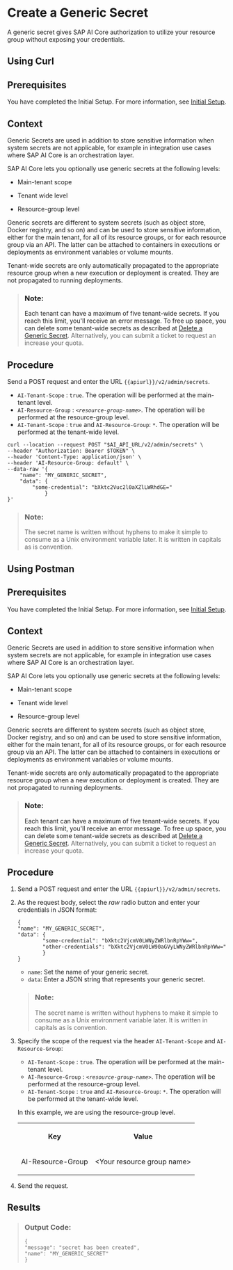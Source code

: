 <!-- loio1831845910364e97b3a7c6644a9e1f4b -->

# Create a Generic Secret

A generic secret gives SAP AI Core authorization to utilize your resource group without exposing your credentials.

<a name="task_i3h_n13_tcc"/>

<!-- task\_i3h\_n13\_tcc -->

## Using Curl



<a name="task_i3h_n13_tcc__prereq_ny2_dbd_gyb"/>

## Prerequisites

You have completed the Initial Setup. For more information, see [Initial Setup](initial-setup-38c4599.md).



<a name="task_i3h_n13_tcc__context_lm3_sy2_zcc"/>

## Context

Generic Secrets are used in addition to store sensitive information when system secrets are not applicable, for example in integration use cases where SAP AI Core is an orchestration layer.

SAP AI Core lets you optionally use generic secrets at the following levels:

-   Main-tenant scope

-   Tenant wide level

-   Resource-group level


Generic secrets are different to system secrets \(such as object store, Docker registry, and so on\) and can be used to store sensitive information, either for the main tenant, for all of its resource groups, or for each resource group via an API. The latter can be attached to containers in executions or deployments as environment variables or volume mounts.

Tenant-wide secrets are only automatically propagated to the appropriate resource group when a new execution or deployment is created. They are not propagated to running deployments.

> ### Note:  
> Each tenant can have a maximum of five tenant-wide secrets. If you reach this limit, you'll receive an error message. To free up space, you can delete some tenant-wide secrets as described at [Delete a Generic Secret](delete-a-generic-secret-d5d5187.md). Alternatively, you can submit a ticket to request an increase your quota.



<a name="task_i3h_n13_tcc__steps_mm3_sy2_zcc"/>

## Procedure

Send a POST request and enter the URL `{{apiurl}}/v2/admin/secrets`.

-   `AI-Tenant-Scope` : `true`. The operation will be performed at the main-tenant level.
-   `AI-Resource-Group` : <code><i class="varname">&lt;resource-group-name&gt;</i></code>. The operation will be performed at the resource-group level.
-   `AI-Tenant-Scope` : `true` and `AI-Resource-Group`: `*`. The operation will be performed at the tenant-wide level.

```
curl --location --request POST "$AI_API_URL/v2/admin/secrets" \
--header "Authorization: Bearer $TOKEN" \
--header 'Content-Type: application/json' \
--header 'AI-Resource-Group: default' \
--data-raw '{
	"name": "MY_GENERIC_SECRET",
	"data": {
		"some-credential": "bXktc2Vuc2l0aXZlLWRhdGE="
			}
}'					
```

> ### Note:  
> The secret name is written without hyphens to make it simple to consume as a Unix environment variable later. It is written in capitals as is convention.

<a name="task_cxf_n13_tcc"/>

<!-- task\_cxf\_n13\_tcc -->

## Using Postman



<a name="task_cxf_n13_tcc__prereq_pkr_zhd_gyb"/>

## Prerequisites

You have completed the Initial Setup. For more information, see [Initial Setup](initial-setup-38c4599.md).



<a name="task_cxf_n13_tcc__context_rw3_ry2_zcc"/>

## Context

Generic Secrets are used in addition to store sensitive information when system secrets are not applicable, for example in integration use cases where SAP AI Core is an orchestration layer.

SAP AI Core lets you optionally use generic secrets at the following levels:

-   Main-tenant scope

-   Tenant wide level

-   Resource-group level


Generic secrets are different to system secrets \(such as object store, Docker registry, and so on\) and can be used to store sensitive information, either for the main tenant, for all of its resource groups, or for each resource group via an API. The latter can be attached to containers in executions or deployments as environment variables or volume mounts.

Tenant-wide secrets are only automatically propagated to the appropriate resource group when a new execution or deployment is created. They are not propagated to running deployments.

> ### Note:  
> Each tenant can have a maximum of five tenant-wide secrets. If you reach this limit, you'll receive an error message. To free up space, you can delete some tenant-wide secrets as described at [Delete a Generic Secret](delete-a-generic-secret-d5d5187.md). Alternatively, you can submit a ticket to request an increase your quota.



<a name="task_cxf_n13_tcc__steps_sw3_ry2_zcc"/>

## Procedure

1.  Send a POST request and enter the URL `{{apiurl}}/v2/admin/secrets`.

2.  As the request body, select the *raw* radio button and enter your credentials in JSON format:

    ```
    {
    "name": "MY_GENERIC_SECRET",
    "data": {
    		"some-credential": "bXktc2VjcmV0LWNyZWRlbnRpYWw=",
    		"other-credentials": "bXktc2VjcmV0LW90aGVyLWNyZWRlbnRpYWw="
    		}
    }
    ```

    -   `name`: Set the name of your generic secret.
    -   `data`: Enter a JSON string that represents your generic secret.

    > ### Note:  
    > The secret name is written without hyphens to make it simple to consume as a Unix environment variable later. It is written in capitals as is convention.

3.  Specify the scope of the request via the header `AI-Tenant-Scope` and `AI-Resource-Group`:

    -   `AI-Tenant-Scope` : `true`. The operation will be performed at the main-tenant level.
    -   `AI-Resource-Group` : <code><i class="varname">&lt;resource-group-name&gt;</i></code>. The operation will be performed at the resource-group level.
    -   `AI-Tenant-Scope` : `true` and `AI-Resource-Group`: `*`. The operation will be performed at the tenant-wide level.

    In this example, we are using the resource-group level.


    <table>
    <tr>
    <th valign="top">

    Key
    
    </th>
    <th valign="top">

    Value
    
    </th>
    </tr>
    <tr>
    <td valign="top">
    
    AI-Resource-Group
    
    </td>
    <td valign="top">
    
    <Your resource group name\>
    
    </td>
    </tr>
    </table>
    
4.  Send the request.




<a name="task_cxf_n13_tcc__result_fxd_cmf_cyb"/>

## Results

> ### Output Code:  
> ```
> {
> "message": "secret has been created",
> "name": "MY_GENERIC_SECRET"
> }
> ```

